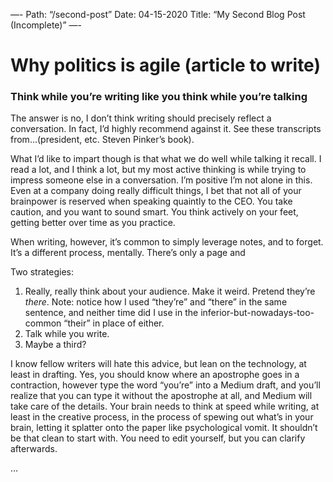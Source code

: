 —-
Path: “/second-post”
Date: 04-15-2020
Title: “My Second Blog Post (Incomplete)”
—-

# Why politics is agile (article to write)

### Think while you’re writing like you think while you’re talking

The answer is no, I don’t think writing should precisely reflect a conversation. In fact, I’d highly recommend against it. See these transcripts from…(president, etc. Steven Pinker’s book).

What I’d like to impart though is that what we do well while talking it recall. I read a lot, and I think a lot, but my most active thinking is while trying to impress someone else in a conversation. I’m positive I’m not alone in this. Even at a company doing really difficult things, I bet that not all of your brainpower is reserved when speaking quaintly to the CEO. You take caution, and you want to sound smart. You think actively on your feet, getting better over time as you practice.

When writing, however, it’s common to simply leverage notes, and to forget. It’s a different process, mentally. There’s only a page and

Two strategies:

1. Really, really think about your audience. Make it weird. Pretend they’re *there*. Note: notice how I used “they’re” and “there” in the same sentence, and neither time did I use in the inferior-but-nowadays-too-common “their” in place of either.
2. Talk while you write.
3. Maybe a third?

I know fellow writers will hate this advice, but lean on the technology, at least in drafting. Yes, you should know where an apostrophe goes in a contraction, however type the word “you’re” into a Medium draft, and you’ll realize that you can type it without the apostrophe at all, and Medium will take care of the details. Your brain needs to think at speed while writing, at least in the creative process, in the process of spewing out what’s in your brain, letting it splatter onto the paper like psychological vomit. It shouldn’t be that clean to start with. You need to edit yourself, but you can clarify afterwards.

…